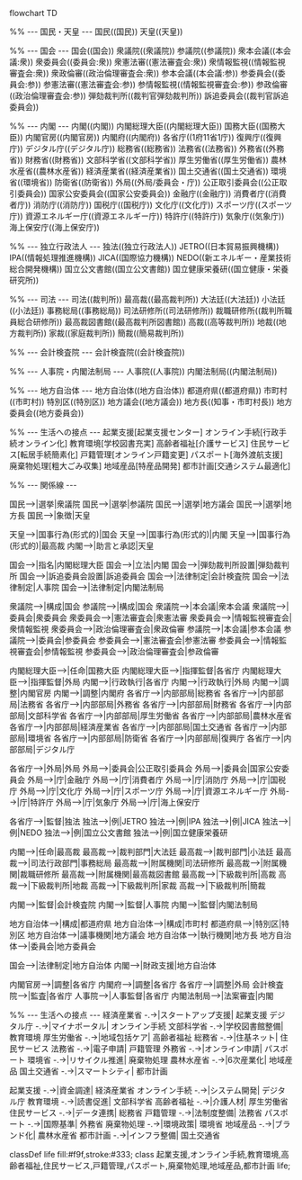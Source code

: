 flowchart TD

%% --- 国民・天皇 ---
  国民((国民))
  天皇((天皇))

%% --- 国会 ---
  国会((国会))
  衆議院((衆議院))
  参議院((参議院))
  衆本会議((本会議:衆))
  衆委員会((委員会:衆))
  衆憲法審((憲法審査会:衆))
  衆情報監視((情報監視審査会:衆))
  衆政倫審((政治倫理審査会:衆))
  参本会議((本会議:参))
  参委員会((委員会:参))
  参憲法審((憲法審査会:参))
  参情報監視((情報監視審査会:参))
  参政倫審((政治倫理審査会:参))
  弾劾裁判所((裁判官弾劾裁判所))
  訴追委員会((裁判官訴追委員会))

%% --- 内閣 ---
  内閣((内閣))
  内閣総理大臣((内閣総理大臣))
  国務大臣((国務大臣))
  内閣官房((内閣官房))
  内閣府((内閣府))
  各省庁((1府11省1庁))
  復興庁((復興庁))
  デジタル庁((デジタル庁))
  総務省((総務省))
  法務省((法務省))
  外務省((外務省))
  財務省((財務省))
  文部科学省((文部科学省))
  厚生労働省((厚生労働省))
  農林水産省((農林水産省))
  経済産業省((経済産業省))
  国土交通省((国土交通省))
  環境省((環境省))
  防衛省((防衛省))
  外局((外局/委員会・庁))
  公正取引委員会((公正取引委員会))
  国家公安委員会((国家公安委員会))
  金融庁((金融庁))
  消費者庁((消費者庁))
  消防庁((消防庁))
  国税庁((国税庁))
  文化庁((文化庁))
  スポーツ庁((スポーツ庁))
  資源エネルギー庁((資源エネルギー庁))
  特許庁((特許庁))
  気象庁((気象庁))
  海上保安庁((海上保安庁))

%% --- 独立行政法人 ---
  独法((独立行政法人))
  JETRO((日本貿易振興機構))
  IPA((情報処理推進機構))
  JICA((国際協力機構))
  NEDO((新エネルギー・産業技術総合開発機構))
  国立公文書館((国立公文書館))
  国立健康栄養研((国立健康・栄養研究所))

%% --- 司法 ---
  司法((裁判所))
  最高裁((最高裁判所))
  大法廷((大法廷))
  小法廷((小法廷))
  事務総局((事務総局))
  司法研修所((司法研修所))
  裁職研修所((裁判所職員総合研修所))
  最高裁図書館((最高裁判所図書館))
  高裁((高等裁判所))
  地裁((地方裁判所))
  家裁((家庭裁判所))
  簡裁((簡易裁判所))

%% --- 会計検査院 ---
  会計検査院((会計検査院))

%% --- 人事院・内閣法制局 ---
  人事院((人事院))
  内閣法制局((内閣法制局))

%% --- 地方自治体 ---
  地方自治体((地方自治体))
  都道府県((都道府県))
  市町村((市町村))
  特別区((特別区))
  地方議会((地方議会))
  地方長((知事・市町村長))
  地方委員会((地方委員会))

%% --- 生活への接点 ---
  起業支援[起業支援センター]
  オンライン手続[行政手続オンライン化]
  教育環境[学校図書充実]
  高齢者福祉[介護サービス]
  住民サービス[転居手続簡素化]
  戸籍管理[オンライン戸籍変更]
  パスポート[海外渡航支援]
  廃棄物処理[粗大ごみ収集]
  地域産品[特産品開発]
  都市計画[交通システム最適化]

%% --- 関係線 ---

  国民-->|選挙|衆議院
  国民-->|選挙|参議院
  国民-->|選挙|地方議会
  国民-->|選挙|地方長
  国民-->|象徴|天皇

  天皇-->|国事行為(形式的)|国会
  天皇-->|国事行為(形式的)|内閣
  天皇-->|国事行為(形式的)|最高裁
  内閣-->|助言と承認|天皇

  国会-->|指名|内閣総理大臣
  国会-->|立法|内閣
  国会-->|弾劾裁判所設置|弾劾裁判所
  国会-->|訴追委員会設置|訴追委員会
  国会-->|法律制定|会計検査院
  国会-->|法律制定|人事院
  国会-->|法律制定|内閣法制局

  衆議院-->|構成|国会
  参議院-->|構成|国会
  衆議院-->|本会議|衆本会議
  衆議院-->|委員会|衆委員会
  衆委員会-->|憲法審査会|衆憲法審
  衆委員会-->|情報監視審査会|衆情報監視
  衆委員会-->|政治倫理審査会|衆政倫審
  参議院-->|本会議|参本会議
  参議院-->|委員会|参委員会
  参委員会-->|憲法審査会|参憲法審
  参委員会-->|情報監視審査会|参情報監視
  参委員会-->|政治倫理審査会|参政倫審

  内閣総理大臣-->|任命|国務大臣
  内閣総理大臣-->|指揮監督|各省庁
  内閣総理大臣-->|指揮監督|外局
  内閣-->|行政執行|各省庁
  内閣-->|行政執行|外局
  内閣-->|調整|内閣官房
  内閣-->|調整|内閣府
  各省庁-->|内部部局|総務省
  各省庁-->|内部部局|法務省
  各省庁-->|内部部局|外務省
  各省庁-->|内部部局|財務省
  各省庁-->|内部部局|文部科学省
  各省庁-->|内部部局|厚生労働省
  各省庁-->|内部部局|農林水産省
  各省庁-->|内部部局|経済産業省
  各省庁-->|内部部局|国土交通省
  各省庁-->|内部部局|環境省
  各省庁-->|内部部局|防衛省
  各省庁-->|内部部局|復興庁
  各省庁-->|内部部局|デジタル庁

  各省庁-->|外局|外局
  外局-->|委員会|公正取引委員会
  外局-->|委員会|国家公安委員会
  外局-->|庁|金融庁
  外局-->|庁|消費者庁
  外局-->|庁|消防庁
  外局-->|庁|国税庁
  外局-->|庁|文化庁
  外局-->|庁|スポーツ庁
  外局-->|庁|資源エネルギー庁
  外局-->|庁|特許庁
  外局-->|庁|気象庁
  外局-->|庁|海上保安庁

  各省庁-->|監督|独法
  独法-->|例|JETRO
  独法-->|例|IPA
  独法-->|例|JICA
  独法-->|例|NEDO
  独法-->|例|国立公文書館
  独法-->|例|国立健康栄養研

  内閣-->|任命|最高裁
  最高裁-->|裁判部門|大法廷
  最高裁-->|裁判部門|小法廷
  最高裁-->|司法行政部門|事務総局
  最高裁-->|附属機関|司法研修所
  最高裁-->|附属機関|裁職研修所
  最高裁-->|附属機関|最高裁図書館
  最高裁-->|下級裁判所|高裁
  高裁-->|下級裁判所|地裁
  高裁-->|下級裁判所|家裁
  高裁-->|下級裁判所|簡裁

  内閣-->|監督|会計検査院
  内閣-->|監督|人事院
  内閣-->|監督|内閣法制局

  地方自治体-->|構成|都道府県
  地方自治体-->|構成|市町村
  都道府県-->|特別区|特別区
  地方自治体-->|議事機関|地方議会
  地方自治体-->|執行機関|地方長
  地方自治体-->|委員会|地方委員会

  国会-->|法律制定|地方自治体
  内閣-->|財政支援|地方自治体

  内閣官房-->|調整|各省庁
  内閣府-->|調整|各省庁
  各省庁-->|調整|外局
  会計検査院-->|監査|各省庁
  人事院-->|人事監督|各省庁
  内閣法制局-->|法案審査|内閣

%% --- 生活への接点 ---
  経済産業省 -.->|スタートアップ支援| 起業支援
  デジタル庁 -.->|マイナポータル| オンライン手続
  文部科学省 -.->|学校図書館整備| 教育環境
  厚生労働省 -.->|地域包括ケア| 高齢者福祉
  総務省 -.->|住基ネット| 住民サービス
  法務省 -.->|電子申請| 戸籍管理
  外務省 -.->|オンライン申請| パスポート
  環境省 -.->|リサイクル推進| 廃棄物処理
  農林水産省 -.->|6次産業化| 地域産品
  国土交通省 -.->|スマートシティ| 都市計画

  起業支援 -.->|資金調達| 経済産業省
  オンライン手続 -.->|システム開発| デジタル庁
  教育環境 -.->|読書促進| 文部科学省
  高齢者福祉 -.->|介護人材| 厚生労働省
  住民サービス -.->|データ連携| 総務省
  戸籍管理 -.->|法制度整備| 法務省
  パスポート -.->|国際基準| 外務省
  廃棄物処理 -.->|環境政策| 環境省
  地域産品 -.->|ブランド化| 農林水産省
  都市計画 -.->|インフラ整備| 国土交通省

classDef life fill:#f9f,stroke:#333;
class 起業支援,オンライン手続,教育環境,高齢者福祉,住民サービス,戸籍管理,パスポート,廃棄物処理,地域産品,都市計画 life;